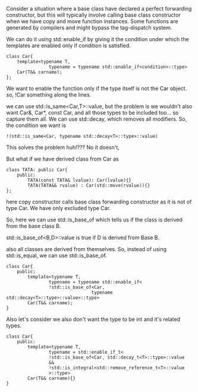 Consider a situation where a base class have declared a perfect forwarding constructor,
but this will typically involve calling base class constructor when we have copy and move
function instances. 
Some functions are generated by compilers and might bypass the tag-dispatch system.

We can do it using std::enable_if by giving it the condition under which the templates
are enabled only if condition is satisfied.

```
class Car{
	template<typename T,
				typename = typename std::enable_if<condition>::type>
	Car(T&& carname);
};
```
We want to enable the function only if the type itself is not the Car object.
so, !Car something along the lines.

we can use std::is_same<Car,T>::value, but the problem is we wouldn't also want 
Car&, Car*, const Car, and all those types to be included too...
so capture them all. We can use std::decay, which removes all modifiers.
So, the condition we want is 
```
!(std::is_same<Car, typename std::decay<T>::type>::value)
```

This solves the problem huh!??? No it doesn't, 

But what if we have derived class from Car
as 
```
class TATA: public Car{
	public:
		TATA(const TATA& lvalue): Car(lvalue){} 
		TATA(TATA&& rvalue) : Car(std::move(rvalue)){} 
};
```

here copy constructor calls base class forwarding constructor as it is not of type Car.
We have only excluded type Car. 

So, here we can use std::is_base_of which tells us if the class is derived from the 
base class B.

std::is_base_of<B,D>::value is true if D is derived from Base B.

also all classes are derived from themselves. So, instead of using std::is_equal,
we can use std::is_base_of.

```
class Car{
	public:
		template<typename T,
				typename = typename std::enable_if<
				!std::is_base_of<Car,
								typename std::decay<T>::type>::value>::type>
		Car(T&& carname);
}
```

Also let's consider we also don't want the type to be int and it's related types.

```
class Car{
	public:
		template<typename T,
				typename = std::enable_if_t<
				!std::is_base_of<Car, std::decay_t<T>::type>::value
				&&
				!std::is_integral<std::remove_reference_t<T>::value
				>::type>
		Car(T&& carname){}
}	
```
